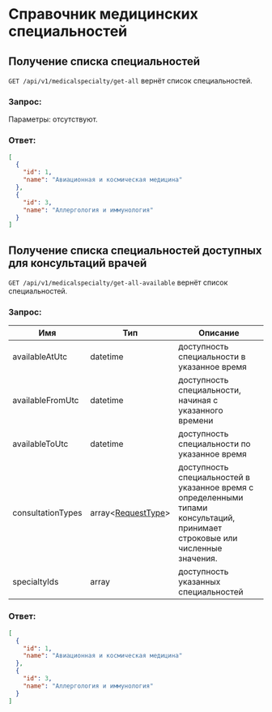 # Справочник медицинских специальностей

## Получение списка специальностей

`GET /api/v1/medicalspecialty/get-all` вернёт список специальностей.

### Запрос:

Параметры: отсутствуют.

### Ответ:

```json
[
  {
    "id": 1,
    "name": "Авиационная и космическая медицина"
  },
  {
    "id": 3,
    "name": "Аллергология и иммунология"
  }
]
```

## Получение списка специальностей доступных для консультаций врачей

`GET /api/v1/medicalspecialty/get-all-available` вернёт список специальностей.

### Запрос:

Имя | Тип | Описание
--- | --- | ---
availableAtUtc | datetime | доступность специальности в указанное время
availableFromUtc | datetime | доступность специальности, начиная с указанного времени
availableToUtc | datetime | доступность специальности по указанное время
consultationTypes | array<[RequestType](./contracts.md##request-type)> | доступность специальностей в указанное время с определенными типами консультаций, принимает строковые или численные значения.
specialtyIds | array<number> | доступность указанных специальностей

### Ответ:

```json
[
  {
    "id": 1,
    "name": "Авиационная и космическая медицина"
  },
  {
    "id": 3,
    "name": "Аллергология и иммунология"
  }
]
```

